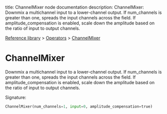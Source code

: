 title: ChannelMixer node documentation
description: ChannelMixer: Downmix a multichannel input to a lower-channel output. If num_channels is greater than one, spreads the input channels across the field. If amplitude_compensation is enabled, scale down the amplitude based on the ratio of input to output channels.

[Reference library](../../index.md) > [Operators](../index.md) > [ChannelMixer](index.md)

# ChannelMixer

Downmix a multichannel input to a lower-channel output. If num_channels is greater than one, spreads the input channels across the field. If amplitude_compensation is enabled, scale down the amplitude based on the ratio of input to output channels.

Signature:
```python
ChannelMixer(num_channels=1, input=0, amplitude_compensation=true)
```
